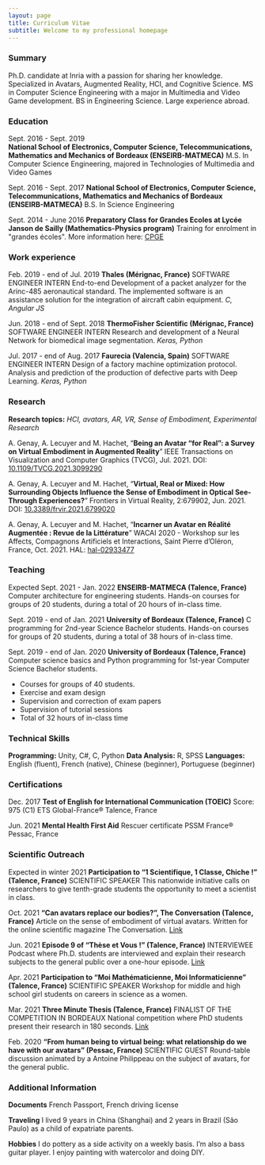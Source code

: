 ```yaml
---
layout: page
title: Curriculum Vitae
subtitle: Welcome to my professional homepage
---
```


### Summary

Ph.D. candidate at Inria with a passion for sharing her knowledge. Specialized in Avatars, Augmented Reality, HCI, and Cognitive Science. MS in
Computer Science Engineering with a major in Multimedia and Video Game development. BS in Engineering Science. Large experience abroad.

### Education

Sept. 2016 - Sept. 2019  
**National School of Electronics, Computer Science, Telecommunications, Mathematics and Mechanics of Bordeaux (ENSEIRB-MATMECA)** 
M.S. In Computer Science Engineering, majored in Technologies of Multimedia and Video Games

Sept. 2016 - Sept. 2017
 **National School of Electronics, Computer Science, Telecommunications, Mathematics and Mechanics of Bordeaux (ENSEIRB-MATMECA)**
B.S. In Science Engineering 

Sept. 2014 - June 2016
**Preparatory Class for Grandes Ecoles at Lycée Janson de Sailly (Mathematics-Physics program)**
Training for enrolment in "grandes écoles". More information here: [CPGE](https://en.wikipedia.org/wiki/Classe_pr%C3%A9paratoire_aux_grandes_%C3%A9coles)

### Work experience

Feb. 2019 - end of Jul. 2019
**Thales (Mérignac, France)**
SOFTWARE ENGINEER INTERN
End-to-end Development of a packet analyzer for the Arinc-485 aeronautical standard. The implemented software is an assistance solution for the integration of aircraft cabin equipment. 
*C, Angular JS*

Jun. 2018 - end of Sept. 2018
**ThermoFisher Scientific (Mérignac, France)**
SOFTWARE ENGINEER INTERN 
Research and development of a Neural Network for biomedical image segmentation.
*Keras, Python*

Jul. 2017 - end of Aug. 2017
**Faurecia (Valencia, Spain)**
SOFTWARE ENGINEER INTERN
Design of a factory machine optimization protocol. Analysis and prediction of the production of defective parts with Deep Learning.
*Keras, Python*

### Research
**Research topics:** *HCI, avatars, AR, VR, Sense of Embodiment, Experimental Research*

A. Genay, A. Lecuyer and M. Hachet, “**Being an Avatar “for Real”: a Survey on Virtual Embodiment in Augmented Reality**” IEEE Transactions on Visualization and Computer Graphics (TVCG), Jul. 2021.
DOI: [10.1109/TVCG.2021.3099290](https://hal.univ-reunion.fr/IRISA/hal-03320680v1)

A. Genay, A. Lecuyer and M. Hachet, “**Virtual, Real or Mixed: How Surrounding Objects Influence the Sense of Embodiment in Optical See-Through Experiences?**”
Frontiers in Virtual Reality, 2:679902, Jun. 2021.
DOI: [10.3389/frvir.2021.6799020](https://www.frontiersin.org/articles/10.3389/frvir.2021.679902/full)

A. Genay, A. Lecuyer and M. Hachet, “**Incarner un Avatar en Réalité Augmentée : Revue de la Littérature**”
WACAI 2020 - Workshop sur les Affects, Compagnons Artificiels et Interactions, Saint Pierre d’Oléron, France, Oct. 2021. 
HAL: [hal-02933477](https://hal.inria.fr/hal-02933477/)

### Teaching

Expected Sept. 2021 - Jan. 2022
**ENSEIRB-MATMECA (Talence, France)**
Computer architecture for engineering students. 
Hands-on courses for groups of 20 students, during a total of 20 hours of in-class time.

Sept. 2019 - end of Jan. 2021
**University of Bordeaux (Talence, France)**
C programming for 2nd-year Science Bachelor students.
Hands-on courses for groups of 20 students, during a total of 38 hours of in-class time.

Sept. 2019 - end of Jan. 2020
**University of Bordeaux (Talence, France)**
Computer science basics and Python programming for 1st-year Computer Science Bachelor students.
- Courses for groups of 40 students. 
- Exercise and exam design
- Supervision and correction of exam papers
- Supervision of tutorial sessions
- Total of 32 hours of in-class time

### Technical Skills
**Programming:** Unity, C#, C, Python
**Data Analysis:** R, SPSS
**Languages:** English (fluent), French (native), Chinese (beginner), Portuguese (beginner)

### Certifications
Dec. 2017 
**Test of English for International Communication (TOEIC)**
Score: 975 (C1)
ETS Global-France® Talence, France

Jun. 2021 
**Mental Health First Aid**
Rescuer certificate
PSSM France® Pessac, France

### Scientific Outreach

Expected in winter 2021
**Participation to “1 Scientifique, 1 Classe, Chiche !” (Talence, France)**
SCIENTIFIC SPEAKER 
This nationwide initiative calls on researchers to give tenth-grade students the opportunity to meet a scientist in class.

Oct. 2021
**“Can avatars replace our bodies?”, The Conversation (Talence, France)**
Article on the sense of embodiment of virtual avatars. Written for the online scientific magazine The Conversation.  <a href="https://theconversation.com/les-avatars-peuvent-ils-remplacer-notre-corps-164965">Link</a>

Jun. 2021
**Episode 9 of “Thèse et Vous !” (Talence, France)**
INTERVIEWEE 
Podcast where Ph.D. students are interviewed and explain their research subjects to the general public over a one-hour episode. <a href="https://podcast.ausha.co/these-et-vous/episode-9-informatique-adelaide">Link</a>

Apr. 2021
**Participation to “Moi Mathématicienne, Moi Informaticienne” (Talence, France)**
SCIENTIFIC SPEAKER 
Workshop for middle and high school girl students on careers in science as a women.

Mar. 2021
**Three Minute Thesis (Talence, France)**
FINALIST OF THE COMPETITION IN BORDEAUX
National competition where PhD students present their research in 180 seconds. <a href="https://www.youtube.com/watch?v=4yaLcpMEdnk">Link</a>

Feb. 2020
**“From human being to virtual being: what relationship do we have with our avatars” (Pessac, France)**
SCIENTIFIC GUEST 
Round-table discussion animated by a Antoine Philippeau on the subject of avatars, for the general public.

### Additional Information
**Documents** French Passport, French driving license

**Traveling** I lived 9 years in China (Shanghai) and 2 years in Brazil (São Paulo) as a child of expatriate parents.

**Hobbies** I do pottery as a side activity on a weekly basis. I’m also a bass guitar player. I enjoy painting with watercolor and doing DIY.
